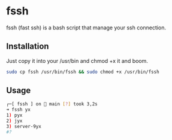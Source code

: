 # fssh

fssh (fast ssh) is a bash script that manage your ssh connection.

## Installation

Just copy it into your /usr/bin and chmod +x it and boom.

```bash
sudo cp fssh /usr/bin/fssh && sudo chmod +x /usr/bin/fssh
```

## Usage

```bash
┌─[ fssh ] on  main [?] took 3,2s 
➜ fssh yx
1) pyx
2) jyx
3) server-9yx
#? 
```
